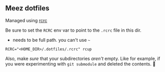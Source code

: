 ## Meez dotfiles

Managed using [rcrc](http://thoughtbot.github.io/rcm)

Be sure to set the `RCRC` env var to point to the `.rcrc` file in this dir.

- needs to be full path. you can't use `~`

```
RCRC="<HOME_DIR>/.dotfiles/.rcrc" rcup
```

Also, make _sure_ that your subdirectories _aren't_ empty. Like for example, if you were experimenting with `git submodule` and deleted the contents. :facepalm:
